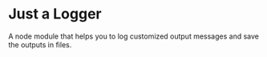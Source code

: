 # Just a Logger
A node module that helps you to log customized output messages and save the outputs in files.
